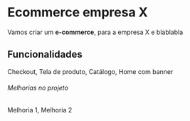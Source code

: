 # Ecommerce empresa X

Vamos criar um **e-commerce**, para a empresa X e blablabla

## Funcionalidades

Checkout, Tela de produto, Catálogo, Home com banner

###### Melhorias no projeto

Melhoria 1, Melhoria 2